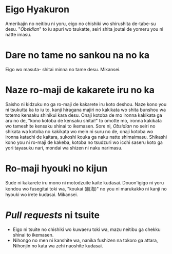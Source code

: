 # Eigo Hyakuron
Amerikajin no neitibu ni yoru, eigo no chishiki wo shirushita de-tabe-su desu. "*Obsidian*" to iu apuri wo tsukatte, seiri shita joutai de yomeru you ni natte imasu.

# Dare no tame no sankou na no ka
Eigo wo masuta- shitai minna no tame desu. Mikansei.

# Naze ro-maji de kakarete iru no ka
Saisho ni kidzuku no ga ro-maji de kakarete iru koto deshou. Naze kono you ni tsukutta ka to iu to, kanji hiragana majiri no kakikata wo shita bunshou wa totemo kensaku shinikui kara desu. Onaji kotoba de mo ironna kakikata ga aru no de, "kono kotoba de kensaku shitai!" to omotte mo, ironna kakikata wo tameshite kensaku shinai to ikemasen. Sore ni, *Obsidian* no seiri no shikata wa kotoba no kakikata wo mein ni suru no de, onaji kotoba wo ironna katachi de kaitara, sukoshi kouka ga naku natte shimaimasu. Shikashi kono you ni ro-maji de kakeba, kotoba no tsudzuri wo icchi saseru koto ga yori tayasuku nari, mondai wa shizen ni naku narimasu.

# Ro-maji hyouki no kijun
Sude ni kakarete iru mono ni motodzuite kaite kudasai. Douon'igigo ni yoru kondou wo fusegitai toki wa, "koukai (航海)" no you ni marukakko ni kanji no hyouki wo irete kudasai. Mikansei.

# *Pull requests* ni tsuite
- Eigo ni tsuite no chishiki wo kuwaeru toki wa, mazu neitibu ga chekku shinai to ikemasen.
- Nihongo no men ni kanshite wa, nanika fushizen na tokoro ga attara, Nihonjin no kata wa zehi naoshite kudasai.
